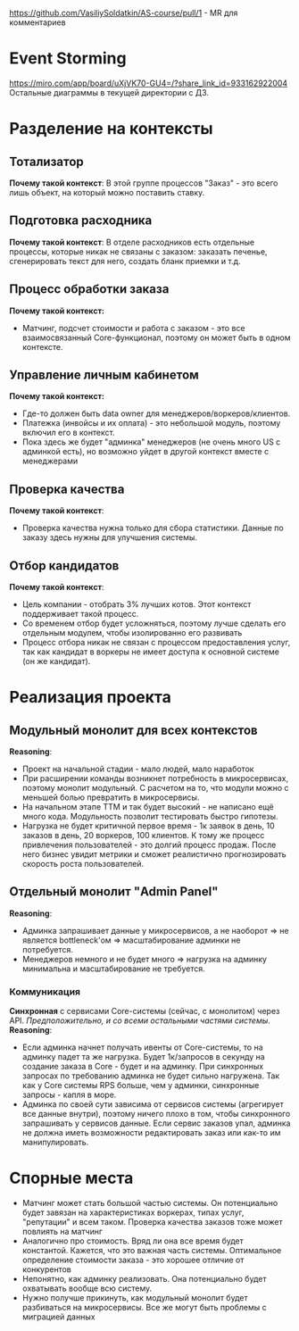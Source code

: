 https://github.com/VasiliySoldatkin/AS-course/pull/1 - MR для комментариев

# Event Storming
https://miro.com/app/board/uXjVK70-GU4=/?share_link_id=933162922004  
Остальные диаграммы в текущей директории с ДЗ.

# Разделение на контексты
## Тотализатор
**Почему такой контекст**:
В этой группе процессов "Заказ" - это всего лишь объект, на который можно поставить ставку.
## Подготовка расходника 
**Почему такой контекст**:
В отделе расходников есть отдельные процессы, которые никак не связаны с заказом: заказать печенье, сгенерировать текст для него, создать бланк приемки и т.д.
## Процесс обработки заказа
**Почему такой контекст:**
- Матчинг, подсчет стоимости и работа с заказом - это все взаимосвязанный Core-функционал, поэтому он может быть в одном контексте.
## Управление личным кабинетом
**Почему такой контекст:**
- Где-то должен быть data owner для менеджеров/воркеров/клиентов.
- Платежка (инвойсы и их оплата) - это небольшой модуль, поэтому включил его в контекст.
- Пока здесь же будет "админка" менеджеров (не очень много US с админкой есть), но возможно уйдет в другой контекст вместе с менеджерами
## Проверка качества
**Почему такой контекст**:
- Проверка качества нужна только для сбора статистики. 
  Данные по заказу здесь нужны для улучшения системы.
## Отбор кандидатов
**Почему такой контекст**:
- Цель компании - отобрать 3% лучших котов. Этот контекст поддерживает такой процесс. 
- Со временем отбор будет усложняться, поэтому лучше сделать его отдельным модулем, чтобы изолированно его развивать
- Процесс отбора никак не связан с процессом предоставления услуг, так как кандидат в воркеры не имеет доступа к основной системе (он же кандидат).

# Реализация проекта
## Модульный монолит для всех контекстов
**Reasoning**:
- Проект на начальной стадии - мало людей, мало наработок
- При расширении команды возникнет потребность в микросервисах, поэтому монолит модульный.
  С расчетом на то, что модули можно с меньшей болью превратить в микросервисы.
- На начальном этапе TTM и так будет высокий - не написано ещё много кода. Модульность позволит тестировать быстро гипотезы.
- Нагрузка не будет критичной первое время - 1к заявок в день, 10 заказов в день, 20 воркеров, 100 клиентов.
  К тому же процесс привлечения пользователей - это долгий процесс продаж. 
  После него бизнес увидит метрики и сможет реалистично прогнозировать скорость роста пользователей.
## Отдельный монолит "Admin Panel"
**Reasoning**:
- Админка запрашивает данные у микросервисов, а не наоборот => не является bottleneck'ом => масштабирование админки не потребуется.
- Менеджеров немного и не будет много => нагрузка на админку минимальна и масштабирование не требуется.
### Коммуникация
**Синхронная** c сервисами Core-системы (сейчас, с монолитом) через API. *Предположительно, и со всеми остальными частями системы*.
**Reasoning**: 
- Если админка начнет получать ивенты от Core-системы, то на админку падет та же нагрузка. Будет 1к/запросов в секунду на создание заказа в Core - будет и на админку.
  При синхронных запросах по требованию админка не будет сильно нагружена.
  Так как у Core системы RPS больше, чем у админки, синхронные запросы - капля в море.
- Админка по своей сути зависима от сервисов системы (агрегирует все данные внутри), поэтому ничего плохо в том, чтобы синхронного запрашивать у сервисов данные.
  Если сервис заказов упал, админка не должна иметь возможности редактировать заказ или как-то им манипулировать.
# Спорные места
- Матчинг может стать большой частью системы. Он потенциально будет завязан на характеристиках воркерах, типах услуг, "репутации" и всем таком.
  Проверка качества заказов тоже может повлиять на матчинг
- Аналогично про стоимость. Вряд ли она все время будет константой. Кажется, что это важная часть системы. Оптимальное определение стоимости заказа - это хорошее отличие от конкурентов
- Непонятно, как админку реализовать. Она потенциально будет охватывать вообще всю систему. 
- Нужно получше прикинуть, как модульный монолит будет разбиваться на микросервисы. Все же могут быть проблемы с миграцией данных
